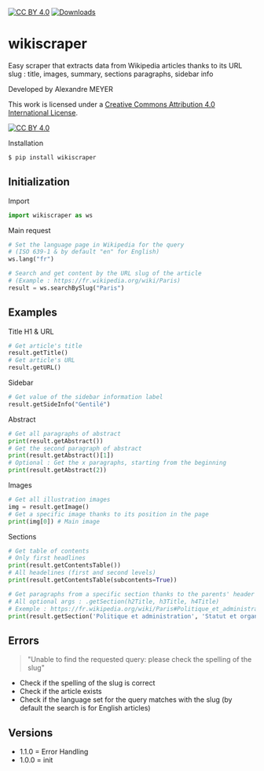 [![CC BY 4.0][cc-by-shield]][cc-by]
[![Downloads](https://pepy.tech/badge/wikiscraper)](https://pepy.tech/project/wikiscraper)

# wikiscraper

Easy scraper that extracts data from Wikipedia articles thanks to its URL slug : title, images, summary, sections paragraphs, sidebar info

Developed by Alexandre MEYER

This work is licensed under a
[Creative Commons Attribution 4.0 International License][cc-by].

[![CC BY 4.0][cc-by-image]][cc-by]

[cc-by]: http://creativecommons.org/licenses/by/4.0/
[cc-by-image]: https://i.creativecommons.org/l/by/4.0/88x31.png
[cc-by-shield]: https://img.shields.io/badge/License-CC%20BY%204.0-lightgrey.svg


Installation

```python
$ pip install wikiscraper
```

## Initialization

Import
```python
import wikiscraper as ws
```

Main request
```python
# Set the language page in Wikipedia for the query
# (ISO 639-1 & by default "en" for English)
ws.lang("fr")
```

```python
# Search and get content by the URL slug of the article
# (Example : https://fr.wikipedia.org/wiki/Paris)
result = ws.searchBySlug("Paris")
```
## Examples

Title H1 & URL
```python
# Get article's title
result.getTitle()
# Get article's URL
result.getURL()
```

Sidebar
```python
# Get value of the sidebar information label
result.getSideInfo("Gentilé")
```

Abstract
```python
# Get all paragraphs of abstract
print(result.getAbstract())
# Get the second paragraph of abstract
print(result.getAbstract()[1])
# Optional : Get the x paragraphs, starting from the beginning
print(result.getAbstract(2))
```

Images
```python
# Get all illustration images
img = result.getImage()
# Get a specific image thanks to its position in the page
print(img[0]) # Main image
```

Sections
```python
# Get table of contents
# Only first headlines
print(result.getContentsTable())
# All headelines (first and second levels)
print(result.getContentsTable(subcontents=True))
```

```python
# Get paragraphs from a specific section thanks to the parents' header title
# All optional args : .getSection(h2Title, h3Title, h4Title)
# Exemple : https://fr.wikipedia.org/wiki/Paris#Politique_et_administration
print(result.getSection('Politique et administration', 'Statut et organisation administrative', 'Historique')[0])
```

## Errors
> "Unable to find the requested query: please check the spelling of the slug"

* Check if the spelling of the slug is correct
* Check if the article exists
* Check if the language set for the query matches with the slug (by default the search is for English articles)

## Versions
- 1.1.0 = Error Handling
- 1.0.0 = init